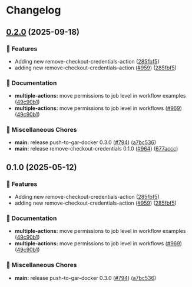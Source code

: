 # Changelog

## [0.2.0](https://github.com/kminehart/shared-workflows/compare/remove-checkout-credentials/v0.1.0...remove-checkout-credentials/v0.2.0) (2025-09-18)


### 🎉 Features

* Adding new remove-checkout-credentials-action ([285fbf5](https://github.com/kminehart/shared-workflows/commit/285fbf5f9906624082821981f6b1612915ac2ba0))
* adding new remove-checkout-credentials-action ([#959](https://github.com/kminehart/shared-workflows/issues/959)) ([285fbf5](https://github.com/kminehart/shared-workflows/commit/285fbf5f9906624082821981f6b1612915ac2ba0))


### 📝 Documentation

* **multiple-actions:** move permissions to job level in workflow examples ([49c90b1](https://github.com/kminehart/shared-workflows/commit/49c90b10fcbce463983bed45932cf468b8bd06ce))
* **multiple-actions:** move permissions to job level in workflows ([#969](https://github.com/kminehart/shared-workflows/issues/969)) ([49c90b1](https://github.com/kminehart/shared-workflows/commit/49c90b10fcbce463983bed45932cf468b8bd06ce))


### 🔧 Miscellaneous Chores

* **main:** release push-to-gar-docker 0.3.0 ([#794](https://github.com/kminehart/shared-workflows/issues/794)) ([a7bc536](https://github.com/kminehart/shared-workflows/commit/a7bc5367c4a91c389526d58839d8f6224dba4dcc))
* **main:** release remove-checkout-credentials 0.1.0 ([#964](https://github.com/kminehart/shared-workflows/issues/964)) ([677accc](https://github.com/kminehart/shared-workflows/commit/677accce1618bfce08f01c70db9625fd865a31c7))

## 0.1.0 (2025-05-12)


### 🎉 Features

* Adding new remove-checkout-credentials-action ([285fbf5](https://github.com/grafana/shared-workflows/commit/285fbf5f9906624082821981f6b1612915ac2ba0))
* adding new remove-checkout-credentials-action ([#959](https://github.com/grafana/shared-workflows/issues/959)) ([285fbf5](https://github.com/grafana/shared-workflows/commit/285fbf5f9906624082821981f6b1612915ac2ba0))


### 📝 Documentation

* **multiple-actions:** move permissions to job level in workflow examples ([49c90b1](https://github.com/grafana/shared-workflows/commit/49c90b10fcbce463983bed45932cf468b8bd06ce))
* **multiple-actions:** move permissions to job level in workflows ([#969](https://github.com/grafana/shared-workflows/issues/969)) ([49c90b1](https://github.com/grafana/shared-workflows/commit/49c90b10fcbce463983bed45932cf468b8bd06ce))


### 🔧 Miscellaneous Chores

* **main:** release push-to-gar-docker 0.3.0 ([#794](https://github.com/grafana/shared-workflows/issues/794)) ([a7bc536](https://github.com/grafana/shared-workflows/commit/a7bc5367c4a91c389526d58839d8f6224dba4dcc))
